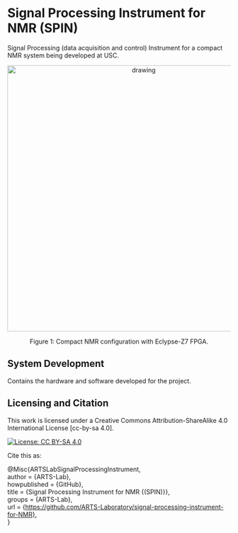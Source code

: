 # Signal Processing Instrument for NMR (SPIN)
Signal Processing (data acquisition and control) Instrument for a compact NMR system being developed at USC.




<p align="center">
<img src="media/eclypse_with_control_pcb.png" alt="drawing" width="600"/>
</p>
<p align="center">
Figure 1: Compact NMR configuration with Eclypse-Z7 FPGA.
</p>

## System Development
Contains the hardware and software developed for the project. 

## Licensing and Citation

This work is licensed under a Creative Commons Attribution-ShareAlike 4.0 International License [cc-by-sa 4.0].

[![License: CC BY-SA 4.0](https://img.shields.io/badge/License-CC_BY--SA_4.0-lightgrey.svg)](https://creativecommons.org/licenses/by-sa/4.0/)


Cite this as: 

@Misc{ARTSLabSignalProcessingInstrument,    
  author = {ARTS-Lab},  
  howpublished = {GitHub},  
  title  = {Signal Processing Instrument for NMR {(SPIN)}},    
  groups = {ARTS-Lab},    
  url    = {https://github.com/ARTS-Laboratory/signal-processing-instrument-for-NMR},   
}
